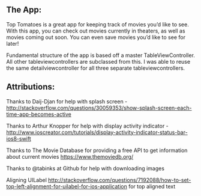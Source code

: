 ## The App:

Top Tomatoes is a great app for keeping track of movies you’d like to see. With this app, you can check out movies currently in theaters, as well as movies coming out soon. You can even save movies you’d like to see for later!

Fundamental structure of the app is based off a master TableViewController. All other tableviewcontrollers are subclassed from this. I was able to reuse the same detailviewcontroller for all three separate tableviewcontrollers. 


## Attributions:

Thanks to Daij-Djan for help with splash screen - http://stackoverflow.com/questions/30059353/show-splash-screen-each-time-app-becomes-active

Thanks to Arthur Knopper for help with display activity indicator - http://www.ioscreator.com/tutorials/display-activity-indicator-status-bar-ios8-swift

Thanks to The Movie Database for providing a free API to get information about current movies https://www.themoviedb.org/

Thanks to @tabinks at Github for help with downloading images

Aligning UILabel http://stackoverflow.com/questions/7192088/how-to-set-top-left-alignment-for-uilabel-for-ios-application for top aligned text
